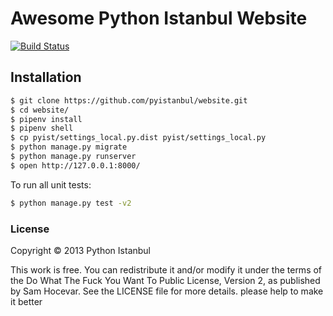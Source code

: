 # Awesome Python Istanbul Website

[![Build Status](https://travis-ci.org/pyistanbul/website.png?branch=master)](https://travis-ci.org/pyistanbul/website)

## Installation

```sh
$ git clone https://github.com/pyistanbul/website.git
$ cd website/
$ pipenv install
$ pipenv shell
$ cp pyist/settings_local.py.dist pyist/settings_local.py
$ python manage.py migrate
$ python manage.py runserver
$ open http://127.0.0.1:8000/
```

To run all unit tests:

```sh
$ python manage.py test -v2
```

### License

Copyright © 2013 Python Istanbul

This work is free. You can redistribute it and/or modify it under the
terms of the Do What The Fuck You Want To Public License, Version 2,
as published by Sam Hocevar. See the LICENSE file for more details.
please help to make it better
